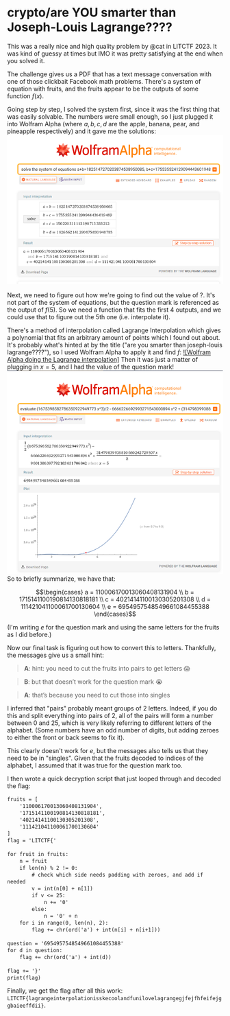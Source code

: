# crypto/are YOU smarter than Joseph-Louis Lagrange????

This was a really nice and high quality problem by @cat in LITCTF 2023. It was kind of guessy at times but IMO it was pretty satisfying at the end when you solved it.

The challenge gives us a PDF that has a text message conversation with one of those clickbait Facebook math problems. There's a system of equation with fruits, and the fruits appear to be the outputs of some function $f(x)$.

Going step by step, I solved the system first, since it was the first thing that was easily solvable. The numbers were small enough, so I just plugged it into Wolfram Alpha (where $a, b, c, d$ are the apple, banana, pear, and pineapple respectively) and it gave me the solutions:
[![Wolfram Alpha solving the system of equations from the PDF](wolfram1.png)](https://www.wolframalpha.com/input?i=solve+the+system+of+equations+a%2Bb%3D1825147270203874538950085%2C+b%2Bc%3D1755355241290944436019489%2C+a%2Bc%3D150220311113190713333212%2C+b%2Bd%3D1826562141290875830948785https://www.wolframalpha.com/input?i=solve+the+system+of+equations+a%2Bb%3D1825147270203874538950085%2C+b%2Bc%3D1755355241290944436019489%2C+a%2Bc%3D150220311113190713333212%2C+b%2Bd%3D1826562141290875830948785)

Next, we need to figure out how we're going to find out the value of ?. It's not part of the system of equations, but the question mark is referenced as the output of $f(5)$. So we need a function that fits the first 4 outputs, and we could use that to figure out the 5th one (i.e. interpolate it).

There's a method of interpolation called Lagrange Interpolation which gives a polynomial that fits an arbitrary amount of points which I found out about. It's probably what's hinted at by the title ("are you smarter than joseph-louis lagrange????"), so I used Wolfram Alpha to apply it and find $f$:
[![Wolfram Alpha doing the Lagrange interpolation]](https://www.wolframalpha.com/input?i=lagrange+interpolation+with+points+%281%2C+110006170013060408131904%29%2C+%282%2C+1715141100190814130818181%29%2C+%283%2C+40214141100130305201308%29%2C+%284%2C+111421041100061700130604%29)
Then it was just a matter of plugging in $x=5$, and I had the value of the question mark!
[![Wolfram Alpha evaluating the polynomial at x=5](wolfram3.png)](https://www.wolframalpha.com/input?i=evaluate+%281675398582786350922949773+x%5E3%29%2F2+-+6666226692993271543000894+x%5E2+%2B+%2831479839938810680242729507+x%29%2F2+-+9801386397792183631706842+at+x%3D5)
So to briefly summarize, we have that:
```math
\begin{cases}
a = 110006170013060408131904 \\
b = 1715141100190814130818181 \\ 
c = 40214141100130305201308 \\
d = 111421041100061700130604 \\
e = 6954957548549661084455388
\end{cases}
```
(I'm writing $e$ for the question mark and using the same letters for the fruits as I did before.)

Now our final task is figuring out how to convert this to letters. Thankfully, the messages give us a small hint:
> **A**: hint: you need to cut the fruits into pairs to get letters 😱

> **B**: but that doesn’t work for the question mark 😭

> **A**: that’s because you need to cut those into singles

I inferred that "pairs" probably meant groups of 2 letters. Indeed, if you do this and split everything into pairs of 2, all of the pairs will form a number between 0 and 25, which is very likely referring to different letters of the alphabet. (Some numbers have an odd number of digits, but adding zeroes to either the front or back seems to fix it).

This clearly doesn't work for $e$, but the messages also tells us that they need to be in "singles". Given that the fruits decoded to indices of the alphabet, I assumed that it was true for the question mark too.

I then wrote a quick decryption script that just looped through and decoded the flag:
```python3
fruits = [
    '110006170013060408131904',
    '1715141100190814130818181',
    '40214141100130305201308',
    '111421041100061700130604'
]
flag = 'LITCTF{'

for fruit in fruits:
    n = fruit 
    if len(n) % 2 != 0:
        # check which side needs padding with zeroes, and add if needed
        v = int(n[0] + n[1])
        if v <= 25:
            n += '0'
        else:
            n = '0' + n
    for i in range(0, len(n), 2):
        flag += chr(ord('a') + int(n[i] + n[i+1]))

question = '6954957548549661084455388'
for d in question:
    flag += chr(ord('a') + int(d))

flag += '}'
print(flag)
```

Finally, we get the flag after all this work: `LITCTF{lagrangeinterpolationisskecoolandfunilovelagrangegjfejfhfeifejggbaieeffdii}`.

